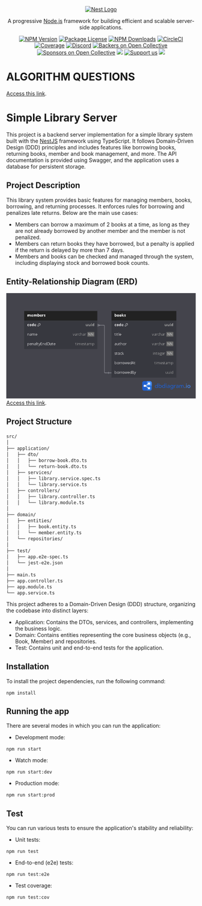 <p align="center">
  <a href="http://nestjs.com/" target="blank"><img src="https://nestjs.com/img/logo-small.svg" width="200" alt="Nest Logo" /></a>
</p>

[circleci-image]: https://img.shields.io/circleci/build/github/nestjs/nest/master?token=abc123def456
[circleci-url]: https://circleci.com/gh/nestjs/nest

  <p align="center">A progressive <a href="http://nodejs.org" target="_blank">Node.js</a> framework for building efficient and scalable server-side applications.</p>
    <p align="center">
<a href="https://www.npmjs.com/~nestjscore" target="_blank"><img src="https://img.shields.io/npm/v/@nestjs/core.svg" alt="NPM Version" /></a>
<a href="https://www.npmjs.com/~nestjscore" target="_blank"><img src="https://img.shields.io/npm/l/@nestjs/core.svg" alt="Package License" /></a>
<a href="https://www.npmjs.com/~nestjscore" target="_blank"><img src="https://img.shields.io/npm/dm/@nestjs/common.svg" alt="NPM Downloads" /></a>
<a href="https://circleci.com/gh/nestjs/nest" target="_blank"><img src="https://img.shields.io/circleci/build/github/nestjs/nest/master" alt="CircleCI" /></a>
<a href="https://coveralls.io/github/nestjs/nest?branch=master" target="_blank"><img src="https://coveralls.io/repos/github/nestjs/nest/badge.svg?branch=master#9" alt="Coverage" /></a>
<a href="https://discord.gg/G7Qnnhy" target="_blank"><img src="https://img.shields.io/badge/discord-online-brightgreen.svg" alt="Discord"/></a>
<a href="https://opencollective.com/nest#backer" target="_blank"><img src="https://opencollective.com/nest/backers/badge.svg" alt="Backers on Open Collective" /></a>
<a href="https://opencollective.com/nest#sponsor" target="_blank"><img src="https://opencollective.com/nest/sponsors/badge.svg" alt="Sponsors on Open Collective" /></a>
  <a href="https://paypal.me/kamilmysliwiec" target="_blank"><img src="https://img.shields.io/badge/Donate-PayPal-ff3f59.svg"/></a>
    <a href="https://opencollective.com/nest#sponsor"  target="_blank"><img src="https://img.shields.io/badge/Support%20us-Open%20Collective-41B883.svg" alt="Support us"></a>
  <a href="https://twitter.com/nestframework" target="_blank"><img src="https://img.shields.io/twitter/follow/nestframework.svg?style=social&label=Follow"></a>
</p>
  <!--[![Backers on Open Collective](https://opencollective.com/nest/backers/badge.svg)](https://opencollective.com/nest#backer)
  [![Sponsors on Open Collective](https://opencollective.com/nest/sponsors/badge.svg)](https://opencollective.com/nest#sponsor)-->

# ALGORITHM QUESTIONS
[Access this link](https://gist.github.com/Wordyka/d1e025ff3f8616b0cbaa9c7a58d37314).


# Simple Library Server

This project is a backend server implementation for a simple library system built with the [NestJS](https://github.com/nestjs/nest) framework using TypeScript. It follows Domain-Driven Design (DDD) principles and includes features like borrowing books, returning books, member and book management, and more. The API documentation is provided using Swagger, and the application uses a database for persistent storage.

## Project Description

This library system provides basic features for managing members, books, borrowing, and returning processes. It enforces rules for borrowing and penalizes late returns. Below are the main use cases:

- Members can borrow a maximum of 2 books at a time, as long as they are not already borrowed by another member and the member is not penalized.
- Members can return books they have borrowed, but a penalty is applied if the return is delayed by more than 7 days.
- Members and books can be checked and managed through the system, including displaying stock and borrowed book counts.

## Entity-Relationship Diagram (ERD)
![Simple Library Server.png](https://github.com/Wordyka/Simple-Library-Server/blob/main/Simple%20Library%20Server.png)
<br />
[Access this link](https://dbdiagram.io/d/Simple-Library-Server-66f5398b3430cb846cb36378).

## Project Structure

```plaintext
src/
│
├── application/
│   ├── dto/
│   │   ├── borrow-book.dto.ts
│   │   └── return-book.dto.ts
│   ├── services/
│   │   ├── library.service.spec.ts
│   │   └── library.service.ts
│   ├── controllers/
│   │   ├── library.controller.ts
│   │   └── library.module.ts
│
├── domain/
│   ├── entities/
│   │   ├── book.entity.ts
│   │   └── member.entity.ts
│   └── repositories/
│
├── test/
│   ├── app.e2e-spec.ts
│   └── jest-e2e.json
│
├── main.ts
├── app.controller.ts
├── app.module.ts
└── app.service.ts

```

This project adheres to a Domain-Driven Design (DDD) structure, organizing the codebase into distinct layers:

- Application: Contains the DTOs, services, and controllers, implementing the business logic.
- Domain: Contains entities representing the core business objects (e.g., Book, Member) and repositories.
- Test: Contains unit and end-to-end tests for the application.

## Installation
To install the project dependencies, run the following command:
```
npm install
```

## Running the app
There are several modes in which you can run the application:
- Development mode:
```
npm run start
```
- Watch mode:
```
npm run start:dev
```
- Production mode:
```
npm run start:prod
```

## Test
You can run various tests to ensure the application's stability and reliability:
- Unit tests:
```
npm run test
```
- End-to-end (e2e) tests:
```
npm run test:e2e
```
- Test coverage:
```
npm run test:cov
```

